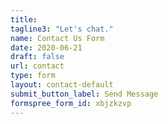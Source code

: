 ```yaml
---
title:
tagline3: "Let's chat."
name: Contact Us Form
date: 2020-06-21
draft: false
url: contact
type: form
layout: contact-default
submit_button_label: Send Message
formspree_form_id: xbjzkzvp
---
```


